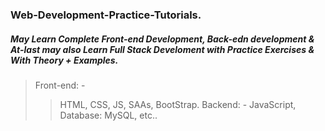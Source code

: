 ### Web-Development-Practice-Tutorials.
##### May Learn Complete Front-end Development, Back-edn development & At-last may also Learn Full Stack Develoment with Practice Exercises & With Theory + Examples.
> Front-end: -
>> HTML, CSS, JS, SAAs, BootStrap.
> Backend: -
>>JavaScript, Database: MySQL, etc..
